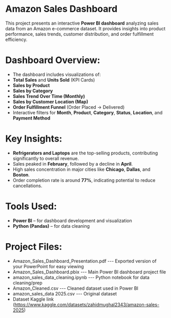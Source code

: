 # Amazon Sales Dashboard

This project presents an interactive **Power BI dashboard** analyzing sales data from an Amazon e-commerce dataset. It provides insights into product performance, sales trends, customer distribution, and order fulfillment efficiency.

# Dashboard Overview:
* The dashboard includes visualizations of:
* **Total Sales** and **Units Sold** (KPI Cards)
* **Sales by Product**
* **Sales by Category**
* **Sales Trend Over Time (Monthly)**
* **Sales by Customer Location (Map)**
* **Order Fulfillment Funnel** (Order Placed → Delivered)
* Interactive filters for **Month**, **Product**, **Category**, **Status**, **Location**, and **Payment Method**


# Key Insights:
* **Refrigerators and Laptops** are the top-selling products, contributing significantly to overall revenue.
* Sales peaked in **February**, followed by a decline in **April**.
* High sales concentration in major cities like **Chicago**, **Dallas**, and **Boston**.
* Order completion rate is around **77%**, indicating potential to reduce cancellations.

# Tools Used:
* **Power BI** – for dashboard development and visualization
* **Python (Pandas)** – for data cleaning

# Project Files:
* Amazon_Sales_Dashboard_Presentation.pdf ---	Exported version of your PowerPoint for easy viewing
* Amazon_Sales_Dashboard.pbix	--- Main Power BI dashboard project file
* amazon_sales_data_cleaning.ipynb	--- Python notebook for data cleaning/prep
* Amazon_Cleaned.csv ---	Cleaned dataset used in Power BI
* amazon_sales_data 2025.csv --- Original dataset
* Dataset Kaggle link (https://www.kaggle.com/datasets/zahidmughal2343/amazon-sales-2025)

